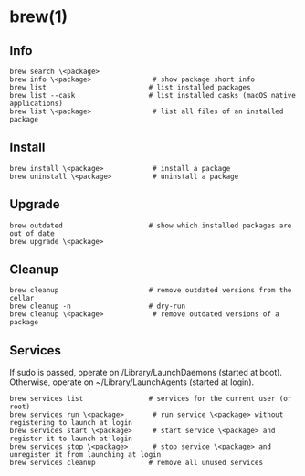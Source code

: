 # brew(1)

## Info

    brew search \<package>
    brew info \<package>               # show package short info 
    brew list                         # list installed packages
    brew list --cask                  # list installed casks (macOS native applications)
    brew list \<package>               # list all files of an installed package

## Install

    brew install \<package>            # install a package
    brew uninstall \<package>          # uninstall a package

## Upgrade

    brew outdated                     # show which installed packages are out of date
    brew upgrade \<package>

## Cleanup

    brew cleanup                      # remove outdated versions from the cellar
    brew cleanup -n                   # dry-run
    brew cleanup \<package>            # remove outdated versions of a package

## Services

If sudo is passed, operate on /Library/LaunchDaemons (started at boot). Otherwise, operate on ~/Library/LaunchAgents (started at login).

    brew services list                # services for the current user (or root)
    brew services run \<package>       # run service \<package> without registering to launch at login
    brew services start \<package>     # start service \<package> and register it to launch at login
    brew services stop \<package>      # stop service \<package> and unregister it from launching at login
    brew services cleanup             # remove all unused services
